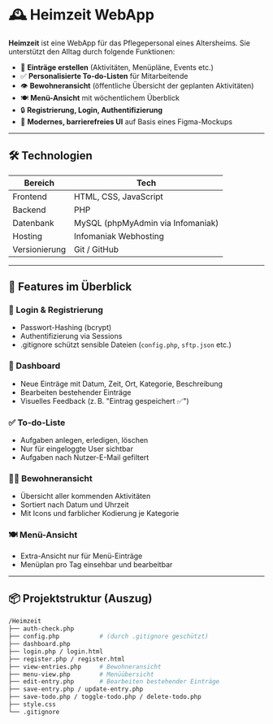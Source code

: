 # 🕰️ Heimzeit WebApp

**Heimzeit** ist eine WebApp für das Pflegepersonal eines Altersheims. Sie unterstützt den Alltag durch folgende Funktionen:

- 📆 **Einträge erstellen** (Aktivitäten, Menüpläne, Events etc.)
- ✅ **Personalisierte To-do-Listen** für Mitarbeitende
- 👁️ **Bewohneransicht** (öffentliche Übersicht der geplanten Aktivitäten)
- 🍽️ **Menü-Ansicht** mit wöchentlichem Überblick
- 🔒 **Registrierung, Login, Authentifizierung**
- 🧠 **Modernes, barrierefreies UI** auf Basis eines Figma-Mockups

---

## 🛠️ Technologien

| Bereich           | Tech                 |
|------------------|----------------------|
| Frontend         | HTML, CSS, JavaScript |
| Backend          | PHP                  |
| Datenbank        | MySQL (phpMyAdmin via Infomaniak) |
| Hosting          | Infomaniak Webhosting |
| Versionierung    | Git / GitHub         |

---

## 🚀 Features im Überblick

### 🔐 Login & Registrierung
- Passwort-Hashing (bcrypt)
- Authentifizierung via Sessions
- .gitignore schützt sensible Dateien (`config.php`, `sftp.json` etc.)

### 🧾 Dashboard
- Neue Einträge mit Datum, Zeit, Ort, Kategorie, Beschreibung
- Bearbeiten bestehender Einträge
- Visuelles Feedback (z. B. "Eintrag gespeichert ✅")

### ✅ To-do-Liste
- Aufgaben anlegen, erledigen, löschen
- Nur für eingeloggte User sichtbar
- Aufgaben nach Nutzer-E-Mail gefiltert

### 🧑‍🦳 Bewohneransicht
- Übersicht aller kommenden Aktivitäten
- Sortiert nach Datum und Uhrzeit
- Mit Icons und farblicher Kodierung je Kategorie

### 🍽️ Menü-Ansicht
- Extra-Ansicht nur für Menü-Einträge
- Menüplan pro Tag einsehbar und bearbeitbar

---

## 📦 Projektstruktur (Auszug)

```bash
/Heimzeit
├── auth-check.php
├── config.php           # (durch .gitignore geschützt)
├── dashboard.php
├── login.php / login.html
├── register.php / register.html
├── view-entries.php     # Bewohneransicht
├── menu-view.php        # Menüübersicht
├── edit-entry.php       # Bearbeiten bestehender Einträge
├── save-entry.php / update-entry.php
├── save-todo.php / toggle-todo.php / delete-todo.php
├── style.css
└── .gitignore
